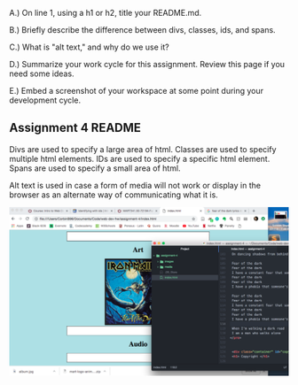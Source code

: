 A.) On line 1, using a h1 or h2, title your README.md.

B.) Briefly describe the difference between divs, classes, ids, and spans.

C.) What is "alt text," and why do we use it?

D.) Summarize your work cycle for this assignment. Review this page if you need some ideas.

E.) Embed a screenshot of your workspace at some point during your development cycle.

## Assignment 4 README

Divs are used to specify a large area of html. Classes are used to specify multiple html elements. IDs are used to specify a specific html element. Spans are used to specify a small area of html.

Alt text is used in case a form of media will not work or display in the browser as an alternate way of communicating what it is.

![assignment 4 screenshot](./images/SSassignment4.png)
